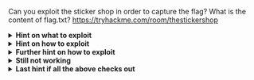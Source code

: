 Can you exploit the sticker shop in order to capture the flag? What is the content of flag.txt?
https://tryhackme.com/room/thestickershop

<details>
  <summary><strong>Hint on what to exploit</strong></summary>

- Feedback form 
</details>
<details>
  <summary><strong>Hint on how to exploit</strong></summary>

- Submit JavaScript that fetches the flag page and send context to your attack box or VPN address 
</details>
<details>
  <summary><strong>Further hint on how to exploit</strong></summary>
 
 - Ask ChatGPT to build a flask server binded to your attack box / VPN ip address and JavaScript to fetch the flag page and send to the flask server.   
</details>
<details>
  <summary><strong>Still not working</strong></summary>

- Ask ChatGPT to create test javascript to confirm data can be sent  
</details>
<details>
  <summary><strong>Last hint if all the above checks out</strong></summary>

- If you are opening the page locally, what other IP address can you use?
</details>

